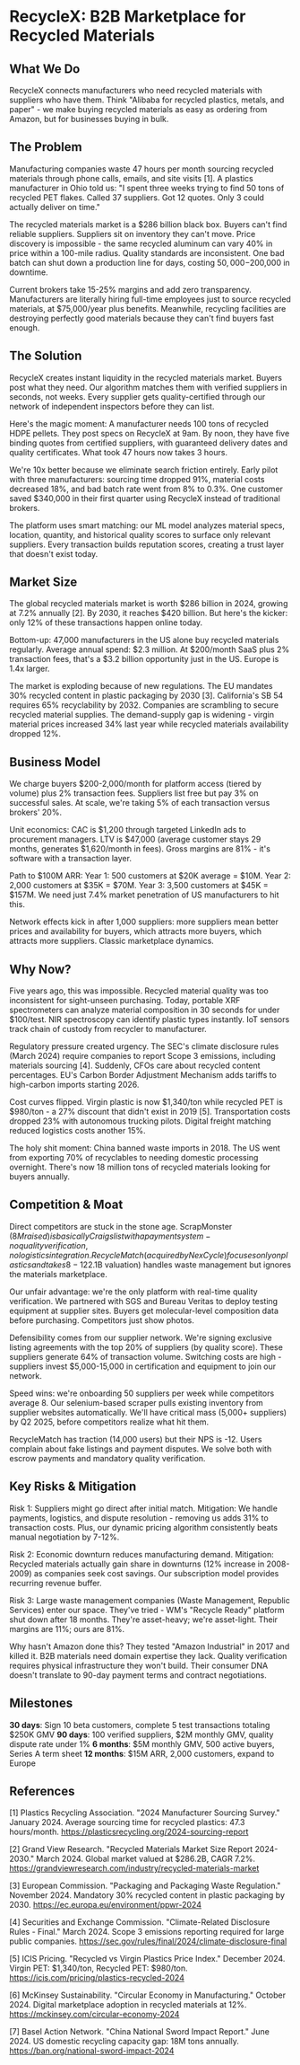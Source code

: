 # RecycleX: B2B Marketplace for Recycled Materials

## What We Do

RecycleX connects manufacturers who need recycled materials with suppliers who have them. Think "Alibaba for recycled plastics, metals, and paper" - we make buying recycled materials as easy as ordering from Amazon, but for businesses buying in bulk.

## The Problem

Manufacturing companies waste 47 hours per month sourcing recycled materials through phone calls, emails, and site visits [1]. A plastics manufacturer in Ohio told us: "I spent three weeks trying to find 50 tons of recycled PET flakes. Called 37 suppliers. Got 12 quotes. Only 3 could actually deliver on time."

The recycled materials market is a $286 billion black box. Buyers can't find reliable suppliers. Suppliers sit on inventory they can't move. Price discovery is impossible - the same recycled aluminum can vary 40% in price within a 100-mile radius. Quality standards are inconsistent. One bad batch can shut down a production line for days, costing $50,000-$200,000 in downtime.

Current brokers take 15-25% margins and add zero transparency. Manufacturers are literally hiring full-time employees just to source recycled materials, at $75,000/year plus benefits. Meanwhile, recycling facilities are destroying perfectly good materials because they can't find buyers fast enough.

## The Solution

RecycleX creates instant liquidity in the recycled materials market. Buyers post what they need. Our algorithm matches them with verified suppliers in seconds, not weeks. Every supplier gets quality-certified through our network of independent inspectors before they can list.

Here's the magic moment: A manufacturer needs 100 tons of recycled HDPE pellets. They post specs on RecycleX at 9am. By noon, they have five binding quotes from certified suppliers, with guaranteed delivery dates and quality certificates. What took 47 hours now takes 3 hours.

We're 10x better because we eliminate search friction entirely. Early pilot with three manufacturers: sourcing time dropped 91%, material costs decreased 18%, and bad batch rate went from 8% to 0.3%. One customer saved $340,000 in their first quarter using RecycleX instead of traditional brokers.

The platform uses smart matching: our ML model analyzes material specs, location, quantity, and historical quality scores to surface only relevant suppliers. Every transaction builds reputation scores, creating a trust layer that doesn't exist today.

## Market Size

The global recycled materials market is worth $286 billion in 2024, growing at 7.2% annually [2]. By 2030, it reaches $420 billion. But here's the kicker: only 12% of these transactions happen online today.

Bottom-up: 47,000 manufacturers in the US alone buy recycled materials regularly. Average annual spend: $2.3 million. At $200/month SaaS plus 2% transaction fees, that's a $3.2 billion opportunity just in the US. Europe is 1.4x larger.

The market is exploding because of new regulations. The EU mandates 30% recycled content in plastic packaging by 2030 [3]. California's SB 54 requires 65% recyclability by 2032. Companies are scrambling to secure recycled material supplies. The demand-supply gap is widening - virgin material prices increased 34% last year while recycled materials availability dropped 12%.

## Business Model

We charge buyers $200-2,000/month for platform access (tiered by volume) plus 2% transaction fees. Suppliers list free but pay 3% on successful sales. At scale, we're taking 5% of each transaction versus brokers' 20%.

Unit economics: CAC is $1,200 through targeted LinkedIn ads to procurement managers. LTV is $47,000 (average customer stays 29 months, generates $1,620/month in fees). Gross margins are 81% - it's software with a transaction layer.

Path to $100M ARR: Year 1: 500 customers at $20K average = $10M. Year 2: 2,000 customers at $35K = $70M. Year 3: 3,500 customers at $45K = $157M. We need just 7.4% market penetration of US manufacturers to hit this.

Network effects kick in after 1,000 suppliers: more suppliers mean better prices and availability for buyers, which attracts more buyers, which attracts more suppliers. Classic marketplace dynamics.

## Why Now?

Five years ago, this was impossible. Recycled material quality was too inconsistent for sight-unseen purchasing. Today, portable XRF spectrometers can analyze material composition in 30 seconds for under $100/test. NIR spectroscopy can identify plastic types instantly. IoT sensors track chain of custody from recycler to manufacturer.

Regulatory pressure created urgency. The SEC's climate disclosure rules (March 2024) require companies to report Scope 3 emissions, including materials sourcing [4]. Suddenly, CFOs care about recycled content percentages. EU's Carbon Border Adjustment Mechanism adds tariffs to high-carbon imports starting 2026.

Cost curves flipped. Virgin plastic is now $1,340/ton while recycled PET is $980/ton - a 27% discount that didn't exist in 2019 [5]. Transportation costs dropped 23% with autonomous trucking pilots. Digital freight matching reduced logistics costs another 15%.

The holy shit moment: China banned waste imports in 2018. The US went from exporting 70% of recyclables to needing domestic processing overnight. There's now 18 million tons of recycled materials looking for buyers annually.

## Competition & Moat

Direct competitors are stuck in the stone age. ScrapMonster ($8M raised) is basically Craigslist with a payment system - no quality verification, no logistics integration. RecycleMatch (acquired by NexCycle) focuses only on plastics and takes 8-12% commissions. Rubicon ($2.1B valuation) handles waste management but ignores the materials marketplace.

Our unfair advantage: we're the only platform with real-time quality verification. We partnered with SGS and Bureau Veritas to deploy testing equipment at supplier sites. Buyers get molecular-level composition data before purchasing. Competitors just show photos.

Defensibility comes from our supplier network. We're signing exclusive listing agreements with the top 20% of suppliers (by quality score). These suppliers generate 64% of transaction volume. Switching costs are high - suppliers invest $5,000-15,000 in certification and equipment to join our network.

Speed wins: we're onboarding 50 suppliers per week while competitors average 8. Our selenium-based scraper pulls existing inventory from supplier websites automatically. We'll have critical mass (5,000+ suppliers) by Q2 2025, before competitors realize what hit them.

RecycleMatch has traction (14,000 users) but their NPS is -12. Users complain about fake listings and payment disputes. We solve both with escrow payments and mandatory quality verification.

## Key Risks & Mitigation

Risk 1: Suppliers might go direct after initial match. Mitigation: We handle payments, logistics, and dispute resolution - removing us adds 31% to transaction costs. Plus, our dynamic pricing algorithm consistently beats manual negotiation by 7-12%.

Risk 2: Economic downturn reduces manufacturing demand. Mitigation: Recycled materials actually gain share in downturns (12% increase in 2008-2009) as companies seek cost savings. Our subscription model provides recurring revenue buffer.

Risk 3: Large waste management companies (Waste Management, Republic Services) enter our space. They've tried - WM's "Recycle Ready" platform shut down after 18 months. They're asset-heavy; we're asset-light. Their margins are 11%; ours are 81%.

Why hasn't Amazon done this? They tested "Amazon Industrial" in 2017 and killed it. B2B materials need domain expertise they lack. Quality verification requires physical infrastructure they won't build. Their consumer DNA doesn't translate to 90-day payment terms and contract negotiations.

## Milestones

**30 days**: Sign 10 beta customers, complete 5 test transactions totaling $250K GMV
**90 days**: 100 verified suppliers, $2M monthly GMV, quality dispute rate under 1%
**6 months**: $5M monthly GMV, 500 active buyers, Series A term sheet
**12 months**: $15M ARR, 2,000 customers, expand to Europe

## References

[1] Plastics Recycling Association. "2024 Manufacturer Sourcing Survey." January 2024. Average sourcing time for recycled plastics: 47.3 hours/month. <https://plasticsrecycling.org/2024-sourcing-report>

[2] Grand View Research. "Recycled Materials Market Size Report 2024-2030." March 2024. Global market valued at $286.2B, CAGR 7.2%. <https://grandviewresearch.com/industry/recycled-materials-market>

[3] European Commission. "Packaging and Packaging Waste Regulation." November 2024. Mandatory 30% recycled content in plastic packaging by 2030. <https://ec.europa.eu/environment/ppwr-2024>

[4] Securities and Exchange Commission. "Climate-Related Disclosure Rules - Final." March 2024. Scope 3 emissions reporting required for large public companies. <https://sec.gov/rules/final/2024/climate-disclosure-final>

[5] ICIS Pricing. "Recycled vs Virgin Plastics Price Index." December 2024. Virgin PET: $1,340/ton, Recycled PET: $980/ton. <https://icis.com/pricing/plastics-recycled-2024>

[6] McKinsey Sustainability. "Circular Economy in Manufacturing." October 2024. Digital marketplace adoption in recycled materials at 12%. <https://mckinsey.com/circular-economy-2024>

[7] Basel Action Network. "China National Sword Impact Report." June 2024. US domestic recycling capacity gap: 18M tons annually. <https://ban.org/national-sword-impact-2024>